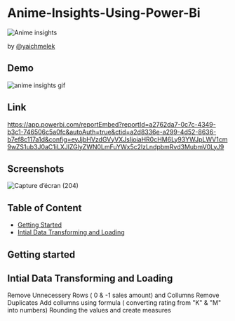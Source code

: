 # Anime-Insights-Using-Power-Bi
![Anime insights](https://user-images.githubusercontent.com/107370774/180188529-c631f82a-e272-4aeb-9916-25fe4c3bef23.jpg)

by [@yaichmelek](https://linkedin.com/in/yaich-melek)


## Demo
![anime insights gif](https://user-images.githubusercontent.com/107370774/180192056-d3f9cac7-4818-467a-ae34-7dbf4c4a2952.gif)

## Link
https://app.powerbi.com/reportEmbed?reportId=a2762da7-0c7c-4349-b3c1-746506c5a0fc&autoAuth=true&ctid=a2d8336e-a299-4d52-8636-b7ef8c117a1d&config=eyJjbHVzdGVyVXJsIjoiaHR0cHM6Ly93YWJpLWV1cm9wZS1ub3J0aC1iLXJlZGlyZWN0LmFuYWx5c2lzLndpbmRvd3MubmV0LyJ9

## Screenshots
![Capture d’écran (204)](https://user-images.githubusercontent.com/107370774/180189267-bc4a7675-8a9b-4bc7-a35c-92c3aa4188eb.png)


## Table of Content

- [Getting Started](#getting-started)
- [Intial Data Transforming and Loading](#intial-data-transforming-and-loading)

## Getting started

## Intial Data Transforming and Loading
Remove Unnecessery Rows ( 0 & -1 sales amount) and Collumns
Remove Duplicates
Add collumns using formula ( converting rating from "K" & "M" into numbers)
Rounding the values and create measures
